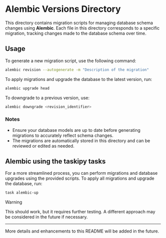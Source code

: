 # Alembic Versions Directory

This directory contains migration scripts for managing database schema changes using **Alembic**.
Each file in this directory corresponds to a specific migration, tracking changes made to the database schema over time.

## Usage

To generate a new migration script, use the following command:

```bash
alembic revision --autogenerate -m "Description of the migration"
```

To apply migrations and upgrade the database to the latest version, run:

```bash
alembic upgrade head
```

To downgrade to a previous version, use:

```bash
alembic downgrade <revision_identifier>
```

### Notes

- Ensure your database models are up to date before generating migrations to accurately reflect schema changes.
- The migrations are automatically stored in this directory and can be reviewed or edited as needed.

## Alembic using the taskipy tasks

For a more streamlined process, you can perform migrations and database upgrades using the provided scripts.
To apply all migrations and upgrade the database, run:

```bash
task alembic-up
```

> [!WARNING]
> This should work, but it requires further testing. A different approach may be considered in the future if necessary.

---

More details and enhancements to this README will be added in the future.
